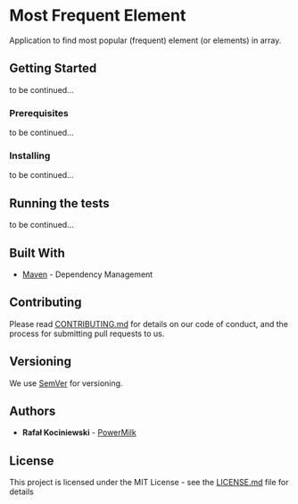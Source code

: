# Most Frequent Element

Application to find most popular (frequent) element (or elements) in array.

## Getting Started

to be continued...

### Prerequisites

to be continued...

### Installing

to be continued...

## Running the tests

to be continued...


## Built With

* [Maven](https://maven.apache.org/) - Dependency Management

## Contributing

Please read [CONTRIBUTING.md](https://gist.github.com/PurpleBooth/b24679402957c63ec426) for details on our code of conduct, and the process for submitting pull requests to us.

## Versioning

We use [SemVer](http://semver.org/) for versioning.

## Authors

* **Rafał Kociniewski** - [PowerMilk](https://github.com/powermilk)

## License

This project is licensed under the MIT License - see the [LICENSE.md](LICENSE.md) file for details


